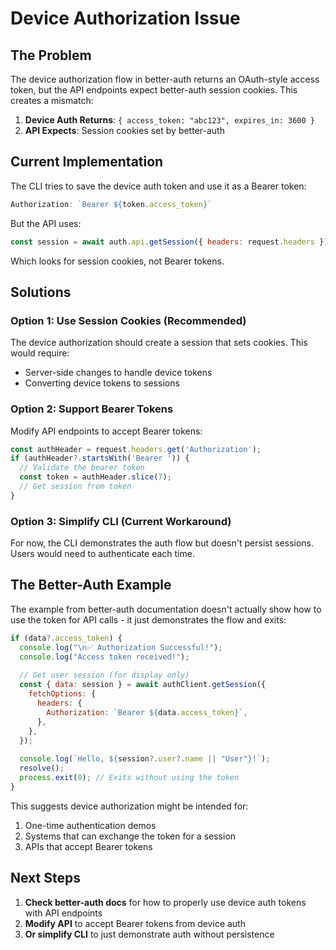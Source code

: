 # Device Authorization Issue

## The Problem

The device authorization flow in better-auth returns an OAuth-style access token, but the API endpoints expect better-auth session cookies. This creates a mismatch:

1. **Device Auth Returns**: `{ access_token: "abc123", expires_in: 3600 }`
2. **API Expects**: Session cookies set by better-auth

## Current Implementation

The CLI tries to save the device auth token and use it as a Bearer token:
```javascript
Authorization: `Bearer ${token.access_token}`
```

But the API uses:
```javascript
const session = await auth.api.getSession({ headers: request.headers })
```

Which looks for session cookies, not Bearer tokens.

## Solutions

### Option 1: Use Session Cookies (Recommended)
The device authorization should create a session that sets cookies. This would require:
- Server-side changes to handle device tokens
- Converting device tokens to sessions

### Option 2: Support Bearer Tokens
Modify API endpoints to accept Bearer tokens:
```javascript
const authHeader = request.headers.get('Authorization');
if (authHeader?.startsWith('Bearer ')) {
  // Validate the bearer token
  const token = authHeader.slice(7);
  // Get session from token
}
```

### Option 3: Simplify CLI (Current Workaround)
For now, the CLI demonstrates the auth flow but doesn't persist sessions. Users would need to authenticate each time.

## The Better-Auth Example

The example from better-auth documentation doesn't actually show how to use the token for API calls - it just demonstrates the flow and exits:

```javascript
if (data?.access_token) {
  console.log("\n✅ Authorization Successful!");
  console.log("Access token received!");
  
  // Get user session (for display only)
  const { data: session } = await authClient.getSession({
    fetchOptions: {
      headers: {
        Authorization: `Bearer ${data.access_token}`,
      },
    },
  });
  
  console.log(`Hello, ${session?.user?.name || "User"}!`);
  resolve();
  process.exit(0); // Exits without using the token
}
```

This suggests device authorization might be intended for:
1. One-time authentication demos
2. Systems that can exchange the token for a session
3. APIs that accept Bearer tokens

## Next Steps

1. **Check better-auth docs** for how to properly use device auth tokens with API endpoints
2. **Modify API** to accept Bearer tokens from device auth
3. **Or simplify CLI** to just demonstrate auth without persistence
